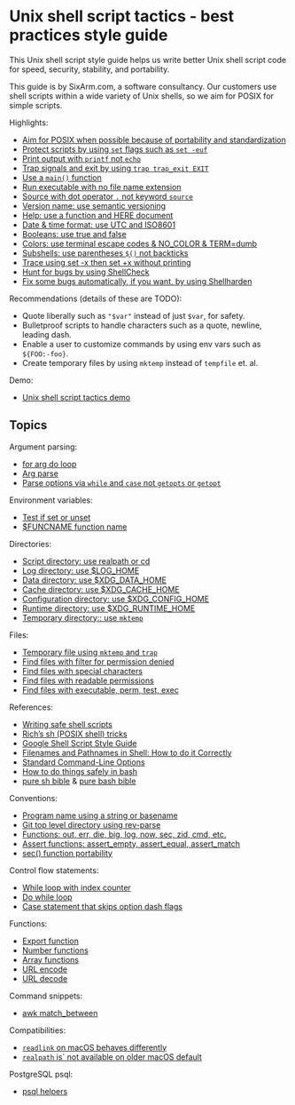 # Unix shell script tactics - best practices style guide

This Unix shell script style guide helps us write better Unix shell script code for speed, security, stability, and portability.

This guide is by SixArm.com, a software consultancy. Our customers use shell scripts within a wide variety of Unix shells, so we aim for POSIX for simple scripts.

Highlights:

  * [Aim for POSIX when possible because of portability and standardization](doc/aim-for-posix/)
  * [Protect scripts by using `set` flags such as `set -euf`](doc/protect-scripts-by-using-set-flags/)
  * [Print output with `printf` not `echo`](doc/print-output-with-printf-not-echo/)
  * [Trap signals and exit by using `trap trap_exit EXIT`](doc/trap-signals-and-exit/)
  * [Use a `main()` function](doc/use-a-main-function/)
  * [Run executable with no file name extension](doc/run-executable-with-no-file-name-extension/)
  * [Source with dot operator `.` not keyword `source`](doc/source-with-dot-operator-not-keyword-source/)
  * [Version name: use semantic versioning](doc/version-name-use-semantic-versioning/)
  * [Help: use a function and HERE document](doc/help-use-a-function-and-here-document/)
  * [Date &amp; time format: use UTC and ISO8601](doc/date-time-format-use-utc-and-iso8601/)
  * [Booleans: use true and false](doc/booleans-use-true-and-false/)
  * [Colors: use terminal escape codes & NO_COLOR & TERM=dumb](doc/colors-use-terminal-escape-codes-and-no-color-and-term-dumb/)
  * [Subshells: use parentheses `$()` not backticks](doc/subshells-use-parentheses-not-backticks/)
  * [Trace using set -x then set +x without printing](doc/trace-using-set-x-then-set-x-without-printing/)
  * [Hunt for bugs by using ShellCheck](https://www.shellcheck.net/)
  * [Fix some bugs automatically, if you want, by using Shellharden](https://github.com/anordal/shellharden/)

Recommendations (details of these are TODO):

  * Quote liberally such as `"$var"` instead of just `$var`, for safety.
  * Bulletproof scripts to handle characters such as a quote, newline, leading dash.
  * Enable a user to customize commands by using env vars such as `${FOO:-foo}`.
  * Create temporary files by using `mktemp` instead of `tempfile` et. al.
  
Demo:

  * [Unix shell script tactics demo](bin/unix-shell-script-tactics-demo/)


## Topics

Argument parsing:

  * [for arg do loop](doc/for-arg-do-loop/)
  * [Arg parse](doc/arg-parse/)
  * [Parse options via `while` and `case` not `getopts` or `getopt`](doc/parse-options-via-while-and-case-not-getopts-or-getopt/)

Environment variables:

  * [Test if set or unset](doc/environment-variables/test-if-set-or-unset/)
  * [$FUNCNAME function name](doc/environment-variables/funcname-function-name/)

Directories:

  * [Script directory: use realpath or cd](doc/directories/script-directory-use-realpath-or-cd/)
  * [Log directory: use $LOG_HOME](doc/directories/cache-directory-use-log-home/)
  * [Data directory: use $XDG_DATA_HOME](doc/directories/data-directory-use-xdg-data-home/)
  * [Cache directory: use $XDG_CACHE_HOME](doc/directories/cache-directory-use-xdg-cache-home/)
  * [Configuration directory: use $XDG_CONFIG_HOME](doc/directories/configuration-directory-use-xdg-config-home/)
  * [Runtime directory: use $XDG_RUNTIME_HOME](doc/directories/runtime-directory-use-xdg-runtime-home/)
  * [Temporary directory:: use `mktemp`](doc/directories/temporary-directory-use-mktemp/)

Files:

  * [Temporary file using `mktemp` and `trap`](doc/temporary-file-using-mktemp-and-trap/)
  * [Find files with filter for permission denied](doc/find-files-with-filter-for-permission-denied/)
  * [Find files with special characters](doc/find-files-with-special-characters/)
  * [Find files with readable permissions](doc/find-files-with-readable-permissions/)
  * [Find files with executable, perm, test, exec](doc/find-files-with-executable-perm-test-exec/)

References:

  * [Writing safe shell scripts](https://sipb.mit.edu/doc/safe-shell/)
  * [Rich’s sh (POSIX shell) tricks](http://www.etalabs.net/sh_tricks.html/)
  * [Google Shell Script Style Guide](https://google.github.io/styleguide/shell.xml/)
  * [Filenames and Pathnames in Shell: How to do it Correctly](http://www.dwheeler.com/essays/filenames-in-shell.html/)
  * [Standard Command-Line Options](http://www.tldp.org/LDP/abs/html/standard-options.html/)
  * [How to do things safely in bash](https://github.com/anordal/shellharden/blob/master/how_to_do_things_safely_in_bash.md/)
  * [pure sh bible](https://github.com/dylanaraps/pure-sh-bible) & [pure bash bible](https://github.com/dylanaraps/pure-bash-bible/)

Conventions:

  * [Program name using a string or basename](doc/program-name-using-a-string-or-basename/)
  * [Git top level directory using rev-parse](doc/git-top-level-directory-using-rev-parse/)
  * [Functions: out, err, die, big, log, now, sec, zid, cmd, etc.](doc/functions-out-err-die-big-log-now-sec-zid-cmd-etc/)
  * [Assert functions: assert_empty, assert_equal, assert_match](doc/assert-functions/)
  * [sec() function portability](doc/sec-function-portability/)

Control flow statements:

  * [While loop with index counter](doc/while-loop-with-index-counter/)
  * [Do while loop](doc/do-while-loop/)
  * [Case statement that skips option dash flags](doc/case-statement-that-skips-option-dash-flags/)

Functions:

  * [Export function](doc/export-function/)
  * [Number functions](doc/number-functions/)
  * [Array functions](doc/array-functions/)
  * [URL encode](doc/url-encode/)
  * [URL decode](doc/url-decode/)

Command snippets:

  * [awk match_between](doc/awk-match-between/)

Compatibilities:

  * [`readlink` on macOS behaves differently](doc/readlink-on-macos-behaves-differently/)
  * [`realpath` is` not available on older macOS default](doc/realpath-is-not-available-on-older-macos-default/)

PostgreSQL psql:

  * [psql helpers](doc/psql-helpers/)
